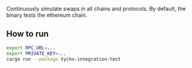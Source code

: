 Continuously simulate swaps in all chains and protocols. By default, the binary tests the ethereum chain.

## How to run

```bash
export RPC_URL=...
export PRIVATE_KEY=...
cargo run --package tycho-integration-test
```

